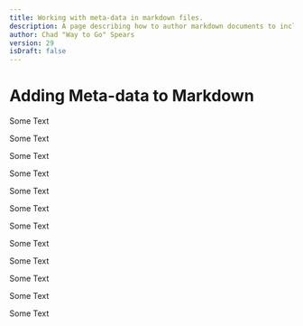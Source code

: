 ```yaml
---
title: Working with meta-data in markdown files.
description: A page describing how to author markdown documents to include meta data....
author: Chad "Way to Go" Spears
version: 29
isDraft: false
---
```


# Adding Meta-data to Markdown

Some Text

Some Text

Some Text

Some Text

Some Text

Some Text

Some Text

Some Text

Some Text

Some Text

Some Text

Some Text
